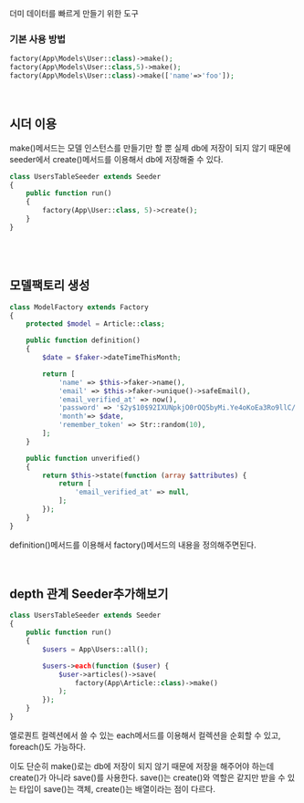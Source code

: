 더미 데이터를 빠르게 만들기 위한 도구

### 기본 사용 방법
```php
factory(App\Models\User::class)->make();
factory(App\Models\User::class,5)->make();
factory(App\Models\User::class)->make(['name'=>'foo']);
```

<br>

## 시더 이용
make()메서드는 모델 인스턴스를 만들기만 할 뿐 실제 db에 저장이 되지 않기 때문에 seeder에서 create()메서드를 이용해서 db에 저장해줄 수 있다.

```php
class UsersTableSeeder extends Seeder
{
    public function run()
    {
        factory(App\User::class, 5)->create();
    }
}
```

<br><br>


## 모델팩토리 생성
```php
class ModelFactory extends Factory
{
    protected $model = Article::class;

    public function definition()
    {
        $date = $faker->dateTimeThisMonth;

        return [
            'name' => $this->faker->name(),
            'email' => $this->faker->unique()->safeEmail(),
            'email_verified_at' => now(),
            'password' => '$2y$10$92IXUNpkjO0rOQ5byMi.Ye4oKoEa3Ro9llC/.og/at2.uheWG/igi', // password,
            'month'=> $date,
            'remember_token' => Str::random(10),
        ];
    }

    public function unverified()
    {
        return $this->state(function (array $attributes) {
            return [
                'email_verified_at' => null,
            ];
        });
    }
}

```
definition()메서드를 이용해서 factory()메서드의 내용을 정의해주면된다.

<br>

## depth 관계 Seeder추가해보기
```php
class UsersTableSeeder extends Seeder
{
    public function run()
    {
        $users = App\Users::all();

        $users->each(function ($user) {
            $user->articles()->save(
                factory(App\Article::class)->make()
            );
        });
    }
}
```

엘로퀀트 컬렉션에서 쓸 수 있는 each메서드를 이용해서 컬렉션을 순회할 수 있고, foreach()도 가능하다.

이도 단순히 make()로는 db에 저장이 되지 않기 때문에 저장을 해주어야 하는데 create()가 아니라 save()를 사용한다. save()는 create()와 역할은 같지만 받을 수 있는 타입이 save()는 객체, create()는 배열이라는 점이 다르다.